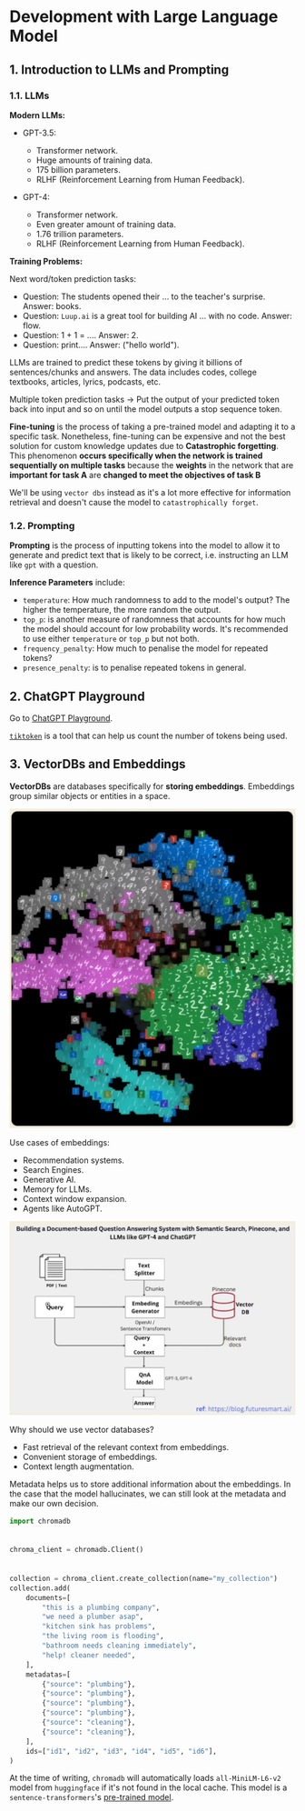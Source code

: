 # Development with Large Language Model

## 1. Introduction to LLMs and Prompting

### 1.1. LLMs

**Modern LLMs:**

- GPT-3.5:
  - Transformer network.
  - Huge amounts of training data.
  - 175 billion parameters.
  - RLHF (Reinforcement Learning from Human Feedback).

- GPT-4:
  - Transformer network.
  - Even greater amount of training data.
  - 1.76 trillion parameters.
  - RLHF (Reinforcement Learning from Human Feedback).

**Training Problems:**

Next word/token prediction tasks:

- Question: The students opened their ... to the teacher's surprise. Answer: books.
- Question: `Luup.ai` is a great tool for building AI ... with no code. Answer: flow.
- Question: 1 + 1 = .... Answer: 2.
- Question: print.... Answer: ("hello world").

LLMs are trained to predict these tokens by giving it billions of sentences/chunks and answers. The data includes codes, college textbooks, articles, lyrics, podcasts, etc.

Multiple token prediction tasks $\rightarrow$ Put the output of your predicted token back into input and so on until the model outputs a stop sequence token.

**Fine-tuning** is the process of taking a pre-trained model and adapting it to a specific task. Nonetheless, fine-tuning can be expensive and not the best solution for custom knowledge updates due to **Catastrophic forgetting**. This phenomenon **occurs specifically when the network is trained sequentially on multiple tasks** because the **weights** in the network that are **important for task A** are **changed to meet the objectives of task B**

We'll be using `vector dbs` instead as it's a lot more effective for information retrieval and doesn't cause the model to `catastrophically forget`.

### 1.2. Prompting

**Prompting** is the process of inputting tokens into the model to allow it to generate and predict text that is likely to be correct, i.e. instructing an LLM like `gpt` with a question.

**Inference Parameters** include:

- `temperature`: How much randomness to add to the model's output? The higher the temperature, the more random the output.
- `top_p`: is another measure of randomness that accounts for how much the model should account for low probability words. It's recommended to use either `temperature` or `top_p` but not both.
- `frequency_penalty`: How much to penalise the model for repeated tokens?
- `presence_penalty`: is to penalise repeated tokens in general.

## 2. ChatGPT Playground

Go to [ChatGPT Playground](/src/openai_playground.ipynb).

[`tiktoken`](https://pypi.org/project/tiktoken/) is a tool that can help us count the number of tokens being used.

## 3. VectorDBs and Embeddings

**VectorDBs** are databases specifically for **storing embeddings**. Embeddings group similar objects or entities in a space.

<img src="./artifacts/images/embeddings_image.png" width=600>

Use cases of embeddings:

- Recommendation systems.
- Search Engines.
- Generative AI.
- Memory for LLMs.
- Context window expansion.
- Agents like AutoGPT.

<img src="./artifacts/images/document_qa_system.png" width=600>

Why should we use vector databases?

- Fast retrieval of the relevant context from embeddings.
- Convenient storage of embeddings.
- Context length augmentation.

Metadata helps us to store additional information about the embeddings. In the case that the model hallucinates, we can still look at the metadata and make our own decision.

```python
import chromadb


chroma_client = chromadb.Client()


collection = chroma_client.create_collection(name="my_collection")
collection.add(
    documents=[
        "this is a plumbing company",
        "we need a plumber asap",
        "kitchen sink has problems",
        "the living room is flooding",
        "bathroom needs cleaning immediately",
        "help! cleaner needed",
    ],
    metadatas=[
        {"source": "plumbing"},
        {"source": "plumbing"},
        {"source": "plumbing"},
        {"source": "plumbing"},
        {"source": "cleaning"},
        {"source": "cleaning"},
    ],
    ids=["id1", "id2", "id3", "id4", "id5", "id6"],
)
```

At the time of writing, `chromadb` will automatically loads `all-MiniLM-L6-v2` model from `huggingface` if it's not found in the local cache. This model is a `sentence-transformers`'s [pre-trained model](https://www.sbert.net/docs/pretrained_models.html).
